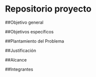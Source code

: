 # Repositorio proyecto 
##Objetivo general 

##Objetivos específicos

##Plantamiento del Problema 

##Justificación 

##Alcance 

##Integrantes 

